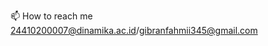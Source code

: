 

📫 How to reach me 24410200007@dinamika.ac.id/gibranfahmii345@gmail.com


<!---
primeell/primeell is a ✨ special ✨ repository because its `README.md` (this file) appears on your GitHub profile.
You can click the Preview link to take a look at your changes.
--->
